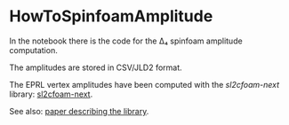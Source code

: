 # HowToSpinfoamAmplitude  


In the notebook there is the code for the Δ₄ spinfoam amplitude computation.

The amplitudes are stored in CSV/JLD2 format.

The EPRL vertex amplitudes have been computed with the *sl2cfoam-next* library: [sl2cfoam-next](https://github.com/qg-cpt-marseille/sl2cfoam-next).

See also: [paper describing the library](https://arxiv.org/abs/2107.13952).




